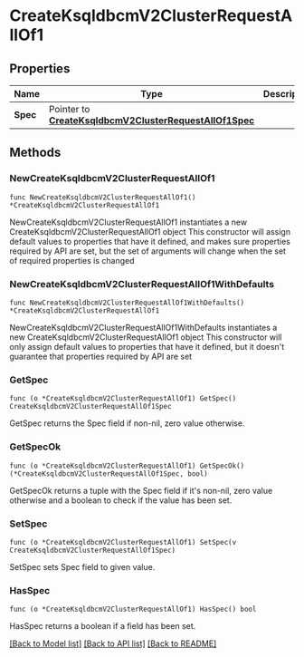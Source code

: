 # CreateKsqldbcmV2ClusterRequestAllOf1

## Properties

Name | Type | Description | Notes
------------ | ------------- | ------------- | -------------
**Spec** | Pointer to [**CreateKsqldbcmV2ClusterRequestAllOf1Spec**](CreateKsqldbcmV2ClusterRequestAllOf1Spec.md) |  | [optional] 

## Methods

### NewCreateKsqldbcmV2ClusterRequestAllOf1

`func NewCreateKsqldbcmV2ClusterRequestAllOf1() *CreateKsqldbcmV2ClusterRequestAllOf1`

NewCreateKsqldbcmV2ClusterRequestAllOf1 instantiates a new CreateKsqldbcmV2ClusterRequestAllOf1 object
This constructor will assign default values to properties that have it defined,
and makes sure properties required by API are set, but the set of arguments
will change when the set of required properties is changed

### NewCreateKsqldbcmV2ClusterRequestAllOf1WithDefaults

`func NewCreateKsqldbcmV2ClusterRequestAllOf1WithDefaults() *CreateKsqldbcmV2ClusterRequestAllOf1`

NewCreateKsqldbcmV2ClusterRequestAllOf1WithDefaults instantiates a new CreateKsqldbcmV2ClusterRequestAllOf1 object
This constructor will only assign default values to properties that have it defined,
but it doesn't guarantee that properties required by API are set

### GetSpec

`func (o *CreateKsqldbcmV2ClusterRequestAllOf1) GetSpec() CreateKsqldbcmV2ClusterRequestAllOf1Spec`

GetSpec returns the Spec field if non-nil, zero value otherwise.

### GetSpecOk

`func (o *CreateKsqldbcmV2ClusterRequestAllOf1) GetSpecOk() (*CreateKsqldbcmV2ClusterRequestAllOf1Spec, bool)`

GetSpecOk returns a tuple with the Spec field if it's non-nil, zero value otherwise
and a boolean to check if the value has been set.

### SetSpec

`func (o *CreateKsqldbcmV2ClusterRequestAllOf1) SetSpec(v CreateKsqldbcmV2ClusterRequestAllOf1Spec)`

SetSpec sets Spec field to given value.

### HasSpec

`func (o *CreateKsqldbcmV2ClusterRequestAllOf1) HasSpec() bool`

HasSpec returns a boolean if a field has been set.


[[Back to Model list]](../README.md#documentation-for-models) [[Back to API list]](../README.md#documentation-for-api-endpoints) [[Back to README]](../README.md)


